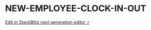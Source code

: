 # NEW-EMPLOYEE-CLOCK-IN-OUT

[Edit in StackBlitz next generation editor ⚡️](https://stackblitz.com/~/github.com/ChavezXXL/NEW-EMPLOYEE-CLOCK-IN-OUT)